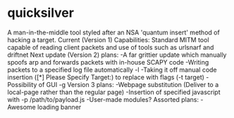 # quicksilver
A man-in-the-middle tool styled after an NSA 'quantum insert' method of hacking a target.
Current (Version 1) Capabilities:
  Standard MITM tool capable of reading client packets and use of tools such as urlsnarf and driftnet
Next update (Version 2) plans:
  -A far grittier update which manually spoofs arp and forwards packets with in-house SCAPY code
  -Writing packets to a specified log file automatically -l 
  -Taking it off manual code insertion ([\*] Please Specify Target:) to replace with flags (-t target)
  -Possibility of GUI -g
Version 3 plans:
  -Webpage substitution (Deliver to a local-page rather than the regular page)
  -Insertion of specified javascript with -p /path/to/payload.js
  -User-made modules?
Assorted plans:
  -Awesome loading banner
